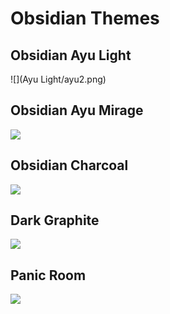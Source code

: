 # Obsidian Themes


## Obsidian Ayu Light

![](Ayu Light/ayu2.png)

## Obsidian Ayu Mirage

![](ayu1.png)

## Obsidian Charcoal

![](charcoal.png)

## Dark Graphite

![](graphite.png)

## Panic Room

![](panic.png)
